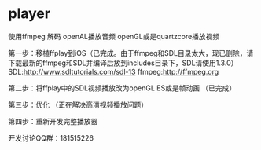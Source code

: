 player
======

使用ffmpeg 解码 openAL播放音频 openGL或是quartzcore播放视频

第一步：移植ffplay到iOS（已完成。由于ffmpeg和SDL目录太大，现已删除，请下载最新的ffmpeg和SDL并编译后放到includes目录下，SDL请使用1.3.0）
SDL:http://www.sdltutorials.com/sdl-13
ffmpeg:http://ffmpeg.org

第二步：将ffplay中的SDL视频播放改为openGL ES或是帧动画 （已完成）
 
 
第三步：优化 （正在解决高清视频播放问题）
 
 
第四步：重新开发完整播放器

开发讨论QQ群：181515226
